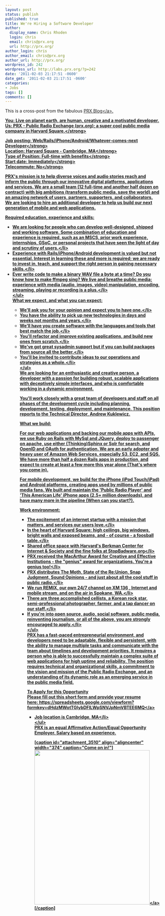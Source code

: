 ```yaml
---
layout: post
status: publish
published: true
title: We're Hiring a Software Developer
author:
  display_name: Chris Rhoden
  login: chris
  email: chris@prx.org
  url: http://prx.org/
author_login: chris
author_email: chris@prx.org
author_url: http://prx.org/
wordpress_id: 242
wordpress_url: http://labs.prx.org/?p=242
date: '2011-02-03 21:17:51 -0600'
date_gmt: '2011-02-03 21:17:51 -0600'
categories:
- Jobs
tags: []
comments: []
---
```

<p>This is a cross-post from the fabulous <a href="http:&#47;&#47;blog.prx.org&#47;">PRX Blog<&#47;a>.</p>
<p><strong>You: Live on planet earth, are human, creative and a motivated developer.<br />
Us: PRX - Public Radio Exchange (prx.org); a super cool public media company in Harvard Square.<&#47;strong></p>
<p>Job posting: <strong>Web&#47;Rails&#47;iPhone&#47;Android&#47;Whatever-comes-next Developer<&#47;strong><br />
Location: <strong>Harvard Square - Cambridge, MA<&#47;strong><br />
Type of Position: <strong>Full-time with benefits<&#47;strong><br />
Start date: <strong>Immediately<&#47;strong><br />
Telecommute: <strong>No<&#47;strong></p>
<p>PRX's mission is to help diverse voices and audio stories reach and inform the public through our innovative digital platforms, applications and services. We are a small team (12 full-time and another half dozen on contract) with big ambitions (transform public media, save the world) and an amazing network of users, partners, supporters, and collaborators. We are looking to hire an additional developer to help us build our next generation of mobile and web applications.</p>
<p>Required education, experience and skills:</p>
<ul>
<li>We are looking for people who can develop well-designed, shipped and working software. Some combination of education and experience is required, such as an MSCS, prior work experience, internships, GSoC, or personal projects that have seen the light of day and scrutiny of users.<&#47;li>
<li>Experience with Rails&#47;iPhone&#47;Android development is valued but not essential. Interest in learning these and more is required; we are ready to invest in, teach, and support the right person in gaining necessary skills.<&#47;li>
<li>Ever write code to make a binary WAV file a byte at a time? Do you know how to make ffmpeg sing? We live and breathe public media; experience with media (audio, images, video) manipulation, encoding, streaming, playing or recording is a plus.<&#47;li><br />
<&#47;ul><br />
What we expect, and what you can expect:</p>
<ul>
<li>We'll ask you for your opinion and expect you to have one.<&#47;li>
<li>You have the ability to pick up new technologies in days and weeks not months and years.<&#47;li>
<li>We'll have you create software with the languages and tools that best match the job.<&#47;li>
<li>You'll refactor and improve existing applications, and build new ones from scratch.<&#47;li>
<li>We've got great sysadmin support but if you can build packages from source all the better.<&#47;li>
<li>You'll be invited to contribute ideas to our operations and strategies as a whole.<&#47;li><br />
<&#47;ul><br />
We are looking for an enthusiastic and creative person, a developer with a passion for building robust, scalable applications with deceptively simple interfaces, and who is comfortable working in a dynamic environment.</p>
<p>You'll work closely with a great team of developers and staff on all phases of the development cycle including planning, development, testing, deployment, and maintenance. This position reports to the Technical Director, Andrew Kuklewicz.</p>
<p>What we build:</p>
<p>For our web applications and backing our mobile apps with APIs, we use Ruby on Rails with MySql and JQuery, deploy to passenger on apache, use either (Thinking)Sphinx or Solr for search, and OpenID and OAuth for authentication. We are an early adopter and heavy user of Amazon Web Services, especially S3, EC2, and SQS. We have more than half a dozen Rails apps in production, and expect to create at least a few more this year alone (That's where you come in).</p>
<p>For mobile development, we build for the iPhone (iPod Touch&#47;iPad) and Android platforms, creating apps used by millions of public media fans. We built and maintain the 'Public Radio Player' and 'This American Life' iPhone apps (2.5+ million downloads), and have many more in the pipeline (When can you start?).</p>
<p>Work environment:</p>
<ul>
<li>The excitement of an internet startup with a mission that matters, and services our users love.<&#47;li>
<li>In the heart of Harvard Square; high ceilings, big windows, bright walls and exposed beams, and - of course - a foosball table.<&#47;li>
<li>Shared office space with Harvard's Berkman Center for Internet &amp; Society and the fine folks at StopBadware.org<&#47;li>
<li>PRX received the MacArthur Award for Creative and Effective Institutions - the "genius" award for organizations. You're a genius too!<&#47;li>
<li>PRX distributes The Moth, State of the Re:Union, Snap Judgment, Sound Opinions - and just about all the cool stuff in public radio.<&#47;li>
<li>We run REMIX, our own 24&#47;7 channel on XM 136 , Internet and mobile stream, and on the air in Spokane, WA.<&#47;li>
<li>There are three accomplished cellists, a Korean rock star, semi-professional photographer, farmer, and a tap dancer on our staff.<&#47;li>
<li>If you're into open source, audio, social software, public media, reinventing journalism, or all of the above, you are strongly encouraged to apply.<&#47;li><br />
<&#47;ul><br />
PRX has a fast-paced entrepreneurial environment, and developers need to be adaptable, flexible and persistent, with the ability to manage multiple tasks and communicate with the team about timelines and development priorities. It requires a person who is able to successfully maintain a complex suite of web applications for high uptime and reliability. The position requires technical and organizational skills, a commitment to the vision and mission of the Public Radio Exchange, and an understanding of its dynamic role as an emerging service in the public media field.</p>
<p>To Apply for this Opportunity<br />
Please fill out this short form and provide your resume here:&nbsp;<a rel="nofollow" href="https:&#47;&#47;spreadsheets.google.com&#47;viewform?formkey=dHdzMWotTGlybDFlLWpSNVJpNmVBTEE6MQ">https:&#47;&#47;spreadsheets.google.com&#47;viewform?formkey=dHdzMWotTGlybDFlLWpSNVJpNmVBTEE6MQ<&#47;a></p>
<ul>
<li>Job location is Cambridge, MA<&#47;li><br />
<&#47;ul><br />
PRX is an equal Affirmative Action&#47;Equal Opportunity Employer. Salary based on experience.</p>
<p>[caption id="attachment_3510" align="aligncenter" width="374" caption="Come on in!"]<a href="http:&#47;&#47;blog.prx.org&#47;wp-content&#47;uploads&#47;2011&#47;01&#47;PRX-Lifts.jpg"><img class="size-full wp-image-3510" title="PRX Lifts" src="http:&#47;&#47;blog.prx.org&#47;wp-content&#47;uploads&#47;2011&#47;01&#47;PRX-Lifts.jpg" alt="" width="374" height="500" &#47;><&#47;a>[&#47;caption]</p>
